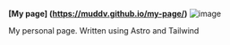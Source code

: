 **[My page] (https://muddv.github.io/my-page/)**
![image](https://user-images.githubusercontent.com/73133951/192298865-77268312-86f1-414e-aeb8-54580efced0b.png)

My personal page.
Written using Astro and Tailwind
